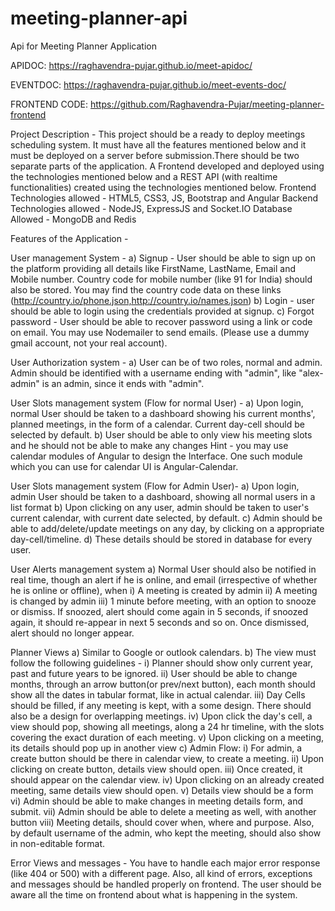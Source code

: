# meeting-planner-api
Api for Meeting Planner Application

APIDOC:
https://raghavendra-pujar.github.io/meet-apidoc/

EVENTDOC:
https://raghavendra-pujar.github.io/meet-events-doc/

FRONTEND CODE:
https://github.com/Raghavendra-Pujar/meeting-planner-frontend




Project Description - This project should be a ready to deploy meetings scheduling system. It must have all the features mentioned below and it must be deployed on a server before submission.There should be two separate parts of the application. A Frontend developed and deployed using the technologies mentioned below and a REST API (with realtime functionalities) created using the technologies mentioned below. Frontend Technologies allowed - HTML5, CSS3, JS, Bootstrap and Angular Backend Technologies allowed - NodeJS, ExpressJS and Socket.IO Database Allowed - MongoDB and Redis

Features of the Application -

User management System - a) Signup - User should be able to sign up on the platform providing all details like FirstName, LastName, Email and Mobile number. Country code for mobile number (like 91 for India) should also be stored. You may find the country code data on these links (http://country.io/phone.json,http://country.io/names.json) b) Login - user should be able to login using the credentials provided at signup. c) Forgot password - User should be able to recover password using a link or code on email. You may use Nodemailer to send emails. (Please use a dummy gmail account, not your real account).

User Authorization system - a) User can be of two roles, normal and admin. Admin should be identified with a username ending with "admin", like "alex-admin" is an admin, since it ends with "admin".

User Slots management system (Flow for normal User) - a) Upon login, normal User should be taken to a dashboard showing his current months', planned meetings, in the form of a calendar. Current day-cell should be selected by default. b) User should be able to only view his meeting slots and he should not be able to make any changes Hint - you may use calendar modules of Angular to design the Interface. One such module which you can use for calendar UI is Angular-Calendar.

User Slots management system (Flow for Admin User)- a) Upon login, admin User should be taken to a dashboard, showing all normal users in a list format b) Upon clicking on any user, admin should be taken to user's current calendar, with current date selected, by default. c) Admin should be able to add/delete/update meetings on any day, by clicking on a appropriate day-cell/timeline. d) These details should be stored in database for every user.

User Alerts management system a) Normal User should also be notified in real time, though an alert if he is online, and email (irrespective of whether he is online or offline), when i) A meeting is created by admin ii) A meeting is changed by admin iii) 1 minute before meeting, with an option to snooze or dismiss. If snoozed, alert should come again in 5 seconds, if snoozed again, it should re-appear in next 5 seconds and so on. Once dismissed, alert should no longer appear.

Planner Views a) Similar to Google or outlook calendars. b) The view must follow the following guidelines - i) Planner should show only current year, past and future years to be ignored. ii) User should be able to change months, through an arrow button(or prev/next button), each month should show all the dates in tabular format, like in actual calendar. iii) Day Cells should be filled, if any meeting is kept, with a some design. There should also be a design for overlapping meetings. iv) Upon click the day's cell, a view should pop, showing all meetings, along a 24 hr timeline, with the slots covering the exact duration of each meeting. v) Upon clicking on a meeting, its details should pop up in another view c) Admin Flow: i) For admin, a create button should be there in calendar view, to create a meeting. ii) Upon clicking on create button, details view should open. iii) Once created, it should appear on the calendar view. iv) Upon clicking on an already created meeting, same details view should open. v) Details view should be a form vi) Admin should be able to make changes in meeting details form, and submit. vii) Admin should be able to delete a meeting as well, with another button viii) Meeting details, should cover when, where and purpose. Also, by default username of the admin, who kept the meeting, should also show in non-editable format.

Error Views and messages - You have to handle each major error response (like 404 or 500) with a different page. Also, all kind of errors, exceptions and messages should be handled properly on frontend. The user should be aware all the time on frontend about what is happening in the system.
